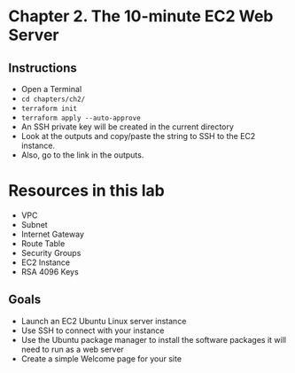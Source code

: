 # Chapter 2. The 10-minute EC2 Web Server


## Instructions
- Open a Terminal
- `cd chapters/ch2/`
- `terraform init`
- `terraform apply --auto-approve`
- An SSH private key will be created in the current directory
- Look at the outputs and copy/paste the string to SSH to the EC2 instance.
- Also, go to the link in the outputs.

# Resources in this lab
- VPC
- Subnet
- Internet Gateway
- Route Table
- Security Groups
- EC2 Instance
- RSA 4096 Keys

## Goals
- Launch an EC2 Ubuntu Linux server instance
- Use SSH to connect with your instance
- Use the Ubuntu package manager to install the software packages it will need to run as a web server
- Create a simple Welcome page for your site